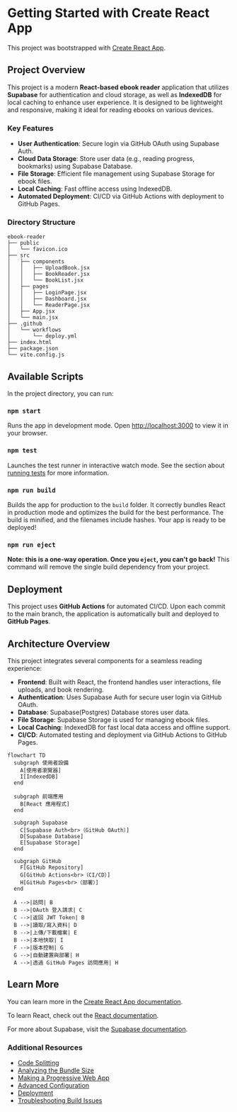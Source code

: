 # Getting Started with Create React App

This project was bootstrapped with [Create React App](https://github.com/facebook/create-react-app).

## Project Overview

This project is a modern **React-based ebook reader** application that utilizes **Supabase** for authentication and cloud storage, as well as **IndexedDB** for local caching to enhance user experience. It is designed to be lightweight and responsive, making it ideal for reading ebooks on various devices.

### Key Features

* **User Authentication**: Secure login via GitHub OAuth using Supabase Auth.
* **Cloud Data Storage**: Store user data (e.g., reading progress, bookmarks) using Supabase Database.
* **File Storage**: Efficient file management using Supabase Storage for ebook files.
* **Local Caching**: Fast offline access using IndexedDB.
* **Automated Deployment**: CI/CD via GitHub Actions with deployment to GitHub Pages.

### Directory Structure

```
ebook-reader
├── public
│   └── favicon.ico
├── src
│   ├── components
│   │   ├── UploadBook.jsx
│   │   ├── BookReader.jsx
│   │   └── BookList.jsx
│   ├── pages
│   │   ├── LoginPage.jsx
│   │   ├── Dashboard.jsx
│   │   └── ReaderPage.jsx
│   ├── App.jsx
│   └── main.jsx
├── .github
│   └── workflows
│       └── deploy.yml
├── index.html
├── package.json
└── vite.config.js
```

## Available Scripts

In the project directory, you can run:

### `npm start`

Runs the app in development mode. Open [http://localhost:3000](http://localhost:3000) to view it in your browser.

### `npm test`

Launches the test runner in interactive watch mode. See the section about [running tests](https://facebook.github.io/create-react-app/docs/running-tests) for more information.

### `npm run build`

Builds the app for production to the `build` folder. It correctly bundles React in production mode and optimizes the build for the best performance. The build is minified, and the filenames include hashes. Your app is ready to be deployed!

### `npm run eject`

**Note: this is a one-way operation. Once you `eject`, you can't go back!** This command will remove the single build dependency from your project.

## Deployment

This project uses **GitHub Actions** for automated CI/CD. Upon each commit to the main branch, the application is automatically built and deployed to **GitHub Pages**.

## Architecture Overview

This project integrates several components for a seamless reading experience:

* **Frontend**: Built with React, the frontend handles user interactions, file uploads, and book rendering.
* **Authentication**: Uses Supabase Auth for secure user login via GitHub OAuth.
* **Database**: Supabase(Postgres) Database stores user data.
* **File Storage**: Supabase Storage is used for managing ebook files.
* **Local Caching**: IndexedDB for fast local data access and offline support.
* **CI/CD**: Automated testing and deployment via GitHub Actions to GitHub Pages.

```mermaid
flowchart TD
  subgraph 使用者設備
    A[使用者瀏覽器]
    I[IndexedDB]
  end

  subgraph 前端應用
    B[React 應用程式]
  end

  subgraph Supabase
    C[Supabase Auth<br>（GitHub OAuth）]
    D[Supabase Database]
    E[Supabase Storage]
  end

  subgraph GitHub
    F[GitHub Repository]
    G[GitHub Actions<br>（CI/CD）]
    H[GitHub Pages<br>（部署）]
  end

  A -->|訪問| B
  B -->|OAuth 登入請求| C
  C -->|返回 JWT Token| B
  B -->|讀取/寫入資料| D
  B -->|上傳/下載檔案| E
  B -->|本地快取| I
  F -->|版本控制| G
  G -->|自動建置與部署| H
  A -->|透過 GitHub Pages 訪問應用| H

```

## Learn More

You can learn more in the [Create React App documentation](https://facebook.github.io/create-react-app/docs/getting-started).

To learn React, check out the [React documentation](https://reactjs.org/).

For more about Supabase, visit the [Supabase documentation](https://supabase.com/docs).

### Additional Resources

* [Code Splitting](https://facebook.github.io/create-react-app/docs/code-splitting)
* [Analyzing the Bundle Size](https://facebook.github.io/create-react-app/docs/analyzing-the-bundle-size)
* [Making a Progressive Web App](https://facebook.github.io/create-react-app/docs/making-a-progressive-web-app)
* [Advanced Configuration](https://facebook.github.io/create-react-app/docs/advanced-configuration)
* [Deployment](https://facebook.github.io/create-react-app/docs/deployment)
* [Troubleshooting Build Issues](https://facebook.github.io/create-react-app/docs/troubleshooting#npm-run-build-fails-to-minify)
